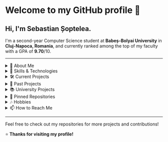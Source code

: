 # Welcome to my GitHub profile 👋

## Hi, I'm Sebastian Șoptelea.
I'm a second-year Computer Science student at **Babeș-Bolyai University** in **Cluj-Napoca, Romania**, and currently ranked among the top of my faculty with a GPA of **9.70**/10.
<hr>
<details>
  <summary>📖 About Me</summary>
  
  I’m a problem-solver who enjoys tackling complex coding challenges and building software solutions. I’m particularly passionate about AI/ML and love working on full-stack development projects. My goal is to continue focusing on AI/ML and full-stack development, while continually learning new technologies and methodologies to create efficient, scalable applications across all layers of development, from backend to frontend.
<hr>
</details>

<details>
  <summary>🔧 Skills & Technologies</summary>

### Languages  
![C#](https://img.shields.io/badge/C%23-239120?style=flat&logo=c-sharp&logoColor=white)
![Java](https://img.shields.io/badge/Java-007396?style=flat&logo=java&logoColor=white)
![Python](https://img.shields.io/badge/Python-3776AB?style=flat&logo=python&logoColor=white)
![C](https://img.shields.io/badge/C-A8B9CC?style=flat&logo=c&logoColor=white)
![C++](https://img.shields.io/badge/C++-00599C?style=flat&logo=c%2B%2B&logoColor=white)
![SQL](https://img.shields.io/badge/SQL-4479A1?style=flat&logo=sqlite&logoColor=white)
![Haskell](https://img.shields.io/badge/Haskell-5D4F85?style=flat&logo=haskell&logoColor=white)
![TypeScript](https://img.shields.io/badge/TypeScript-3178C6?style=flat&logo=typescript&logoColor=white)
![JavaScript](https://img.shields.io/badge/JavaScript-F7DF1E?style=flat&logo=javascript&logoColor=black)
![HTML](https://img.shields.io/badge/HTML-E34F26?style=flat&logo=html5&logoColor=white)
![CSS](https://img.shields.io/badge/CSS-1572B6?style=flat&logo=css3&logoColor=white)
![NASM](https://img.shields.io/badge/NASM-00599C?style=flat&logo=assembly&logoColor=white)

### Frameworks & Libraries  
![Next.js](https://img.shields.io/badge/Next.js-000000?style=flat&logo=next.js&logoColor=white)
![React](https://img.shields.io/badge/React-61DAFB?style=flat&logo=react&logoColor=black)
![WinUI](https://img.shields.io/badge/WinUI-0078D7?style=flat&logo=windows&logoColor=white)
![.NET](https://img.shields.io/badge/.NET-512BD4?style=flat&logo=dotnet&logoColor=white)
![ASP.NET](https://img.shields.io/badge/ASP.NET-512BD4?style=flat\&logo=dotnet\&logoColor=white)
![ADO.NET](https://img.shields.io/badge/ADO.NET-512BD4?style=flat\&logo=dotnet\&logoColor=white)
![Windows Forms](https://img.shields.io/badge/Windows_Forms-0078D7?style=flat&logo=windows&logoColor=white)
![Swing](https://img.shields.io/badge/Swing-007396?style=flat&logo=java&logoColor=white)
![Pygame](https://img.shields.io/badge/Pygame-3776AB?style=flat&logo=python&logoColor=white)
![BenchmarkDotNet](https://img.shields.io/badge/BenchmarkDotNet-239120?style=flat&logo=c-sharp&logoColor=white)

### Databases  
![PostgreSQL](https://img.shields.io/badge/PostgreSQL-336791?style=flat&logo=postgresql&logoColor=white)
![SQL Server](https://img.shields.io/badge/SQL_Server-CC2927?style=flat&logo=microsoft-sql-server&logoColor=white)

### Tools  
![Git](https://img.shields.io/badge/Git-F05032?style=flat&logo=git&logoColor=white)
![Maven](https://img.shields.io/badge/Maven-C71A36?style=flat&logo=apache-maven&logoColor=white)

### Concepts  
🔹 **Object-Oriented Programming (OOP)**  
🔹 **Data Structures & Algorithms**  
🔹 **Software Design Patterns**  
🔹 **Multithreading and Processes**  
🔹 **Networking**  
🔹 **Operating Systems (Unix CLI & Bash Scripting, Windows Environments)**  
🔹 **Regex**

### AI/ML  
![AI](https://img.shields.io/badge/Artificial_Intelligence-FF6F00?style=flat&logo=ai&logoColor=white)
![Machine Learning](https://img.shields.io/badge/Machine_Learning-0277BD?style=flat&logo=tensorflow&logoColor=white)
![Evolutionary Algorithms](https://img.shields.io/badge/Evolutionary_Algorithms-FF5722?style=flat&logo=algorithms&logoColor=white)

### Testing  
![JUnit](https://img.shields.io/badge/JUnit-25A162?style=flat&logo=junit5&logoColor=white)
![xUnit](https://img.shields.io/badge/xUnit-E34F26?style=flat&logo=dotnet&logoColor=white)
![Unittest](https://img.shields.io/badge/Unittest-3776AB?style=flat&logo=python&logoColor=white)
🛠 **Manual testing in C and C++ using custom functions**

### Interests  
🔹 **Full-stack Development**  
🔹 **Systems Design**  
🔹 **AI/ML**  
🔹 **Software Engineering**  

<hr>
</details>

<details>
  <summary>🛠️ Current Projects</summary>

### [dosq.fm](https://github.com/dosqas/dosq.fm)  
A **Spotify listening history tracker** with statistics and insights. Built with **Next.js (TypeScript)**, **ASP .NET Core** and **PostgreSQL**.  
Currently focusing on database integration, while learning to make full use of **PostgreSQL** along the way.

### [R2P-Quantum-Qiskit-Exploration](https://github.com/dosqas/R2P-Quantum-Qiskit-Exploration)  
A hands-on quantum computing journey using Qiskit, developed through the **IBM Road to Practitioner (R2P)** program.  
Explores foundational quantum concepts, circuit transpilation, and backend execution.  
Built in **Python** with **Qiskit** in **Jupyter notebooks** as part of a structured learning experience.

### [UBB-SE-2025-927-1](https://github.com/dosqas/UBB-SE-2025-927-1)  
**Duolingo for Other Things**, developed as a team project for the **Software Engineering course** by **subgroup 927/1**.  
Built with **C# and .NET (WinUI)**, using **Entity Framework Core** for database management with a **SQL Server** database.
Initially developed by group 923/2 and now continued by our subgroup.

<hr>
</details>

<details>
  <summary>📁 Past Projects</summary>

### [Realtime-Entity-Classifier](https://github.com/dosqas/Realtime-Entity-Classifier)  
A real-time entity classification system that detects and classifies **people** and **pets** in video streams.  
Built with an enhanced **MobileNetV2** and **MobileNetV3 segmentation**, optimized for real-time performance on consumer hardware.  
Developed in **Python** with **PyTorch** in **Jupyter notebooks** for the **Artificial Intelligence course**.

### [SpaceDefender](https://github.com/dosqas/SpaceDefender)  
A wave-based variation of the 80s game **Space Defender**. Developed in **.NET C#** with **Windows Forms**.  
This project helped me learn **Windows Forms** and made me more comfortable with **C# .NET**. It was a great learning exercise, as it pushed me out of my comfort zone, requiring me to handle challenges like **collision detection**.

### [Planes-Game](https://github.com/dosqas/Planes-Game)  
Implementation of the **Planes** game. Built in **Python** with **Pygame**, featuring a custom **smart AI algorithm**.  
I thoroughly enjoyed developing my own **smart AI algorithm** for the computer after studying papers on the AI algorithm based on **probability density functions** used for the **Battleships game**.
<hr>
</details>

<details>
  <summary>📚 University Projects</summary>

### [Uni-Projects](https://github.com/dosqas/Uni-Projects)  
A repository of **past projects and assignments** completed for university courses, covering a range of programming concepts and technologies. This semester, I’m taking the following courses:
- **Web Development**: Covers both **client-side** (HTML, CSS, JavaScript) and **server-side** web technologies (PHP, AJAX, ASP.NET, Angular, JSP, etc.).
- **Database Management Systems**: Teaches us to manage databases using **ADO.NET** with **C# .NET**.
- **Software Engineering**: Focuses on teamwork and full-stack development (the project is available in the [Amenintarea Maimutei](https://github.com/dosqas/UBB-SE-2025-AmenintareaMaimutei) repository).
- **Systems for Design and Implementation**: Involves developing a full-stack app by myself using **Next.js**, **TypeScript**, and **PostgreSQL** (check out the project in the [dosq.fm](https://github.com/dosqas/dosq.fm) repository).
- **Artificial Intelligence**: Introduces the basics of **AI**.
<hr>
</details>

<details>
  <summary>📌 Pinned Repositories</summary>
Feel free to check out some of my pinned repositories for a deeper dive into my projects.

- [dosq.fm](https://github.com/dosqas/dosq.fm)
- [Amenintarea Maimutei](https://github.com/dosqas/UBB-SE-2025-AmenintareaMaimutei)
- [SpaceDefender](https://github.com/dosqas/SpaceDefender) 
- [Uni-Projects](https://github.com/dosqas/Uni-Projects) 
<hr>
</details>

<details>
  <summary>🎶 Hobbies</summary>
  
- I'm very passionate about listening to music and tracking how my tastes evolve over time, and I enjoy exploring vastly different genres, including **hip-hop**, **metal**, **ambient**, and **pop**.
- I also have a deep love for photography, especially shooting in black and white with a focus on capturing the architecture of buildings and their symmetry wherever I go.
<hr>
</details>

<details>
  <summary>📫 How to Reach Me</summary>
  
- 📧 Email: [sebastian.soptelea@proton.me](mailto:sebastian.soptelea@proton.me)
- 🔗 [LinkedIn](https://www.linkedin.com/in/sebastian-soptelea/)
</details>

---

Feel free to check out my repositories for more projects and contributions!

⭐️ **Thanks for visiting my profile!**
